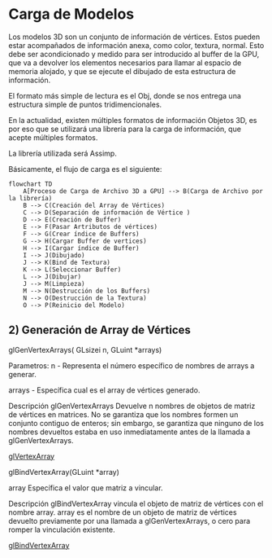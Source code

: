 # Carga de Modelos

Los modelos 3D son un conjunto de información de vértices. Estos pueden estar acompañados de información anexa, como color, textura, normal. Esto debe ser acondicionado y medido para ser introducido al buffer de la GPU, que va a devolver los elementos necesarios para llamar al espacio de memoria alojado, y que se ejecute el dibujado de esta estructura de información.

El formato más simple de lectura es el Obj, donde se nos entrega una estructura simple de puntos tridimencionales.

En la actualidad, existen múltiples formatos de información Objetos 3D, es por eso que se utilizará una librería para la carga de información, que acepte múltiples formatos.

La librería utilizada será Assimp.

Básicamente, el flujo de carga es el siguiente:

```mermaid
flowchart TD
    A[Proceso de Carga de Archivo 3D a GPU] --> B(Carga de Archivo por la librería)
    B --> C(Creación del Array de Vértices)
    C --> D(Separación de información de Vértice )
    D --> E(Creación de Buffer)
    E --> F(Pasar Artributos de vértices)
    F --> G(Crear índice de Buffers)
    G --> H(Cargar Buffer de vertices)
    H --> I(Cargar índice de Buffer)
    I --> J(Dibujado)
    J --> K(Bind de Textura)
    K --> L(Seleccionar Buffer)
    L --> J(Dibujar)
    J --> M(Limpieza)
    M --> N(Destrucción de los Buffers)
    N --> O(Destrucción de la Textura)
    O --> P(Reinicio del Modelo)

```

## 2) Generación de Array de Vértices 

glGenVertexArrays( GLsizei n, GLuint *arrays)

Parametros:
n - Representa el número específico de nombres de arrays a generar.

arrays - Específica cual es el array de vértices generado.


Descripción
glGenVertexArrays Devuelve n nombres de objetos de matriz de vértices en matrices. No se garantiza que los nombres formen un conjunto contiguo de enteros; sin embargo, se garantiza que ninguno de los nombres devueltos estaba en uso inmediatamente antes de la llamada a glGenVertexArrays. 

[glVertexArray](https://registry.khronos.org/OpenGL-Refpages/gl4/html/glGenVertexArrays.xhtml)


glBindVertexArray(GLuint  *array)

array Específica el valor que matriz a vincular.

Descripción
glBindVertexArray vincula el objeto de matriz de vértices con el nombre array. array es el nombre de un objeto de matriz de vértices devuelto previamente por una llamada a glGenVertexArrays, o cero para romper la vinculación existente.

[glBindVertexArray](https://registry.khronos.org/OpenGL-Refpages/gl4/html/glBindVertexArray.xhtml)

